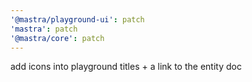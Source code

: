 ```yaml
---
'@mastra/playground-ui': patch
'mastra': patch
'@mastra/core': patch
---
```


add icons into playground titles + a link to the entity doc
